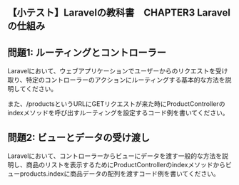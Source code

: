 ## 【小テスト】Laravelの教科書　CHAPTER3 Laravelの仕組み


## 問題1: ルーティングとコントローラー

Laravelにおいて、ウェブアプリケーションでユーザーからのリクエストを受け取り、特定のコントローラーのアクションにルーティングする基本的な方法を説明してください。

また、/productsというURLにGETリクエストが来た時にProductControllerのindexメソッドを呼び出すルーティングを設定するコード例を書いてください。

## 問題2: ビューとデータの受け渡し
Laravelにおいて、コントローラーからビューにデータを渡す一般的な方法を説明し、商品のリストを表示するためにProductControllerのindexメソッドからビューproducts.indexに商品データの配列を渡すコード例を書いてください。

